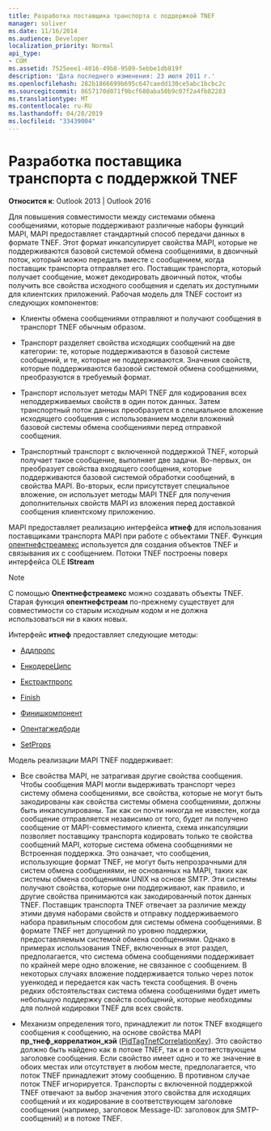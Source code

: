```yaml
---
title: Разработка поставщика транспорта с поддержкой TNEF
manager: soliver
ms.date: 11/16/2014
ms.audience: Developer
localization_priority: Normal
api_type:
- COM
ms.assetid: 7525eee1-4016-49b8-9509-5ebbe1db819f
description: 'Дата последнего изменения: 23 июля 2011 г.'
ms.openlocfilehash: 282b1866699b695c647caedd130ce5abc1bcbc2c
ms.sourcegitcommit: 8657170d071f9bcf680aba50b9c07f2a4fb82283
ms.translationtype: MT
ms.contentlocale: ru-RU
ms.lasthandoff: 04/28/2019
ms.locfileid: "33439004"
---
```

# <a name="developing-a-tnef-enabled-transport-provider"></a>Разработка поставщика транспорта с поддержкой TNEF

  
  
**Относится к**: Outlook 2013 | Outlook 2016 
  
Для повышения совместимости между системами обмена сообщениями, которые поддерживают различные наборы функций MAPI, MAPI предоставляет стандартный способ передачи данных в формате TNEF. Этот формат инкапсулирует свойства MAPI, которые не поддерживаются базовой системой обмена сообщениями, в двоичный поток, который можно передать вместе с сообщением, когда поставщик транспорта отправляет его. Поставщик транспорта, который получает сообщение, может декодировать двоичный поток, чтобы получить все свойства исходного сообщения и сделать их доступными для клиентских приложений. Рабочая модель для TNEF состоит из следующих компонентов:
  
- Клиенты обмена сообщениями отправляют и получают сообщения в транспорт TNEF обычным образом.
    
- Транспорт разделяет свойства исходящих сообщений на две категории: те, которые поддерживаются в базовой системе сообщений, и те, которые не поддерживаются. Значения свойств, которые поддерживаются базовой системой обмена сообщениями, преобразуются в требуемый формат.
    
- Транспорт использует методы MAPI TNEF для кодирования всех неподдерживаемых свойств в один поток данных. Затем транспортный поток данных преобразуется в специальное вложение исходящего сообщения с использованием модели вложений базовой системы обмена сообщениями перед отправкой сообщения.
    
- Транспортный транспорт с включенной поддержкой TNEF, который получает такое сообщение, выполняет две задачи. Во-первых, он преобразует свойства входящего сообщения, которые поддерживаются базовой системой обработки сообщений, в свойства MAPI. Во-вторых, если присутствует специальное вложение, он использует методы MAPI TNEF для получения дополнительных свойств MAPI из вложения перед доставкой сообщения клиентскому приложению.
    
MAPI предоставляет реализацию интерфейса **итнеф** для использования поставщиками транспорта MAPI при работе с объектами TNEF. Функция [опентнефстреамекс](opentnefstreamex.md) используется для создания объектов TNEF и связывания их с сообщением. Потоки TNEF построены поверх интерфейса OLE **IStream** 
  
> [!NOTE]
> С помощью **Опентнефстреамекс** можно создавать объекты TNEF. Старая функция **опентнефстреам** по-прежнему существует для совместимости со старым исходным кодом и не должна использоваться ни в каких новых. 
  
Интерфейс **итнеф** предоставляет следующие методы: 
  
- [Аддпропс](itnef-addprops.md)
    
- [ЕнкодереЦипс](itnef-encoderecips.md)
    
- [Екстрактпропс](itnef-extractprops.md)
    
- [Finish](itnef-finish.md)
    
- [Финишкомпонент](itnef-finishcomponent.md)
    
- [Опентагжедбоди](itnef-opentaggedbody.md)
    
- [SetProps](itnef-setprops.md)
    
Модель реализации MAPI TNEF поддерживает:
  
- Все свойства MAPI, не затрагивая другие свойства сообщения. Чтобы сообщения MAPI могли выдерживать транспорт через систему обмена сообщениями, все свойства, которые не могут быть закодированы как свойства системы обмена сообщениями, должны быть инкапсулированы. Так как он почти никогда не известен, когда сообщение отправляется независимо от того, будет ли получено сообщение от MAPI-совместимого клиента, схема инкапсуляции позволяет поставщику транспорта кодировать только те свойства сообщений MAPI, которые система обмена сообщениями не Встроенная поддержка. Это означает, что сообщения, использующие формат TNEF, не могут быть непрозрачными для систем обмена сообщениями, не основанных на MAPI, таких как системы обмена сообщениями UNIX на основе SMTP. Эти системы получают свойства, которые они поддерживают, как правило, и другие свойства принимаются как закодированный поток данных TNEF. Поставщик транспорта TNEF отвечает за различие между этими двумя наборами свойств и отправку поддерживаемого набора правильным способом для системы обмена сообщениями. В формате TNEF нет допущений по уровню поддержки, предоставляемым системой обмена сообщениями. Однако в примерах использования TNEF, включенных в этот раздел, предполагается, что система обмена сообщениями поддерживает по крайней мере одно вложение, не связанное с сообщением. В некоторых случаях вложение поддерживается только через поток ууенкодед и передается как часть текста сообщения. В очень редких обстоятельствах система обмена сообщениями будет иметь небольшую поддержку свойств сообщений, которые необходимы для полной кодировки TNEF для всех свойств.
    
- Механизм определения того, принадлежит ли поток TNEF входящего сообщения к сообщению, на основе свойства MAPI **пр_тнеф_коррелатион_кэй** ([PidTagTnefCorrelationKey](pidtagtnefcorrelationkey-canonical-property.md)). Это свойство должно быть найдено как в потоке TNEF, так и в соответствующем заголовке сообщения. Если свойство имеет одно и то же значение в обоих местах или отсутствует в любом месте, предполагается, что поток TNEF принадлежит этому сообщению. В противном случае поток TNEF игнорируется. Транспорты с включенной поддержкой TNEF отвечают за выбор значения этого свойства для исходящих сообщений и их кодирование в соответствующем заголовке сообщения (например, заголовок Message-ID: заголовок для SMTP-сообщений) и в потоке TNEF.
    

